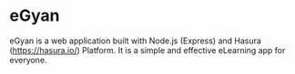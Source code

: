 # eGyan
eGyan is a web application built with Node.js (Express) and Hasura (https://hasura.io/) Platform. It is a simple and effective eLearning app for everyone.
